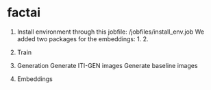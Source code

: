 # factai

1. Install environment through this jobfile: /jobfiles/install_env.job 
We added two packages for the embeddings: 1. 2. 

2. Train

3. Generation
    Generate ITI-GEN images
    Generate baseline images

4. Embeddings

